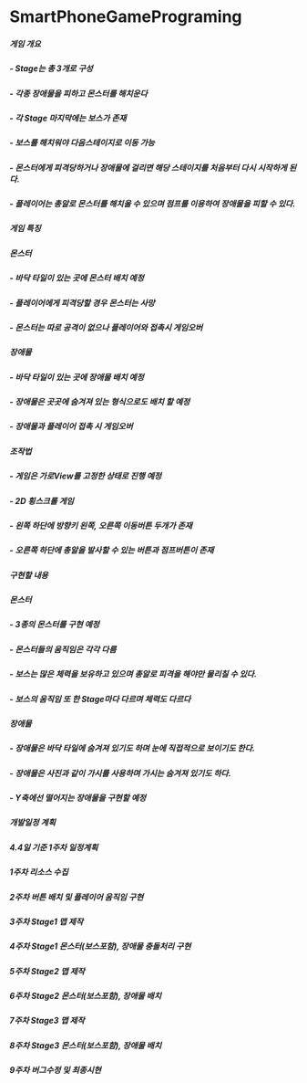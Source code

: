 # SmartPhoneGamePrograming
##### 게임 개요
##### - Stage는 총 3개로 구성
##### - 각종 장애물을 피하고 몬스터를 해치운다
##### - 각 Stage 마지막에는 보스가 존재
##### - 보스를 해치워야 다음스테이지로 이동 가능
##### - 몬스터에게 피격당하거나 장애물에 걸리면 해당 스테이지를 처음부터 다시 시작하게 된다.
##### - 플레이어는 총알로 몬스터를 해치울 수 있으며 점프를 이용하여 장애물을 피할 수 있다.
##### 게임 특징
##### 몬스터
##### - 바닥 타일이 있는 곳에 몬스터 배치 예정
##### - 플레이어에게 피격당할 경우 몬스터는 사망
##### - 몬스터는 따로 공격이 없으나 플레이어와 접촉시 게임오버
##### 장애물
##### - 바닥 타일이 있는 곳에 장애물 배치 예정
##### - 장애물은 곳곳에 숨겨져 있는 형식으로도 배치 할 예정
##### - 장애물과 플레이어 접촉 시 게임오버
##### 조작법
##### - 게임은 가로View를 고정한 상태로 진행 예정
##### - 2D 횡스크롤 게임
##### - 왼쪽 하단에 방향키 왼쪽, 오른쪽 이동버튼 두개가 존재
##### - 오른쪽 하단에 총알을 발사할 수 있는 버튼과 점프버튼이 존재
##### 구현할 내용
##### 몬스터
##### - 3종의 몬스터를 구현 예정
##### - 몬스터들의 움직임은 각각 다름
##### - 보스는 많은 체력을 보유하고 있으며 총알로 피격을 해야만 물리칠 수 있다.
##### - 보스의 움직임 또 한 Stage마다 다르며 체력도 다르다
##### 장애물
##### - 장애물은 바닥 타일에 숨겨져 있기도 하며 눈에 직접적으로 보이기도 한다.
##### - 장애물은 사진과 같이 가시를 사용하며 가시는 숨겨져 있기도 하다.
##### - Y축에선 떨어지는 장애물을 구현할 예정
##### 개발일정 계획
##### 4.4일 기준 1주차	일정계획
##### 1주차	리소스 수집
##### 2주차	버튼 배치 및 플레이어 움직임 구현
##### 3주차	Stage1 맵 제작
##### 4주차	Stage1 몬스터(보스포함), 장애물 충돌처리 구현
##### 5주차	Stage2 맵 제작
##### 6주차	Stage2 몬스터(보스포함), 장애물 배치
##### 7주차	Stage3 맵 제작
##### 8주차	Stage3 몬스터(보스포함), 장애물 배치
##### 9주차	버그수정 및 최종시현
